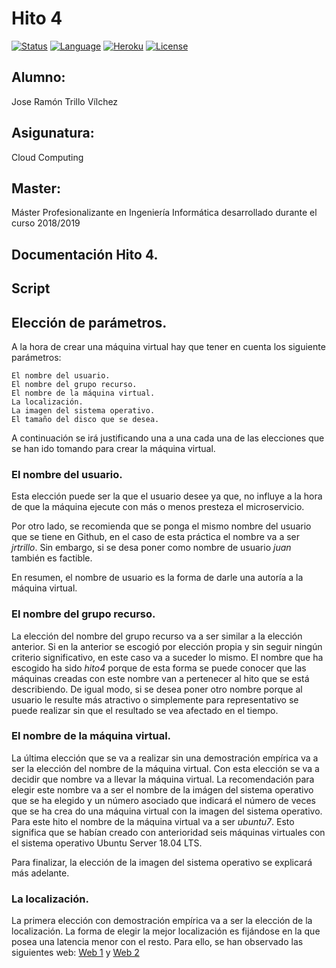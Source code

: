 # Hito 4

[![Status](https://img.shields.io/badge/Status-Documenting-green.svg)](https://github.com/jrtrillo/proyecto_cc/blob/master/doc/README.md)
[![Language](https://img.shields.io/badge/Language-Node-blue.svg)](https://nodejs.org/en/)
[![Heroku](https://img.shields.io/badge/Despliegue-Heroku-orange.svg)](https://dashboard.heroku.com)
[![License](https://img.shields.io/badge/License-GPL-red.svg)](https://github.com/jrtrillo/proyecto_cc/blob/master/LICENSE)

## Alumno:
Jose Ramón Trillo Vílchez

## Asigunatura: 
Cloud Computing

## Master: 
Máster Profesionalizante en Ingeniería Informática desarrollado durante el curso 2018/2019

## Documentación Hito 4.

## Script


## Elección de parámetros.

A la hora de crear una máquina virtual hay que tener en cuenta los siguiente parámetros:

	El nombre del usuario.
	El nombre del grupo recurso.
	El nombre de la máquina virtual.
	La localización.
	La imagen del sistema operativo.
	El tamaño del disco que se desea.

A continuación se irá justificando una a una cada una de las elecciones que se han ido tomando para crear la máquina virtual.

### El nombre del usuario.

Esta elección puede ser la que el usuario desee ya que, no influye a la hora de que la máquina ejecute con más o menos presteza el microservicio. 

Por otro lado, se recomienda que se ponga el mismo nombre del usuario que se tiene en Github, en el caso de esta práctica el nombre va a ser *jrtrillo*. Sin embargo, si se desa poner como nombre de usuario *juan* también es factible.

En resumen, el nombre de usuario es la forma de darle una autoría a la máquina virtual.

### El nombre del grupo recurso.

La elección del nombre del grupo recurso va a ser similar a la elección anterior. Si en la anterior se escogió por elección propia y sin seguir ningún criterio significativo, en este caso va a suceder lo mismo. El nombre que ha escogido ha sido *hito4* porque de esta forma se puede conocer que las máquinas creadas con este nombre van a pertenecer al hito que se está describiendo. De igual modo, si se desea poner otro nombre porque al usuario le resulte más atractivo o simplemente para representativo se puede realizar sin que el resultado se vea afectado en el tiempo.

### El nombre de la máquina virtual.

La última elección que se va a realizar sin una demostración empírica va a ser la elección del nombre de la máquina virtual. Con esta elección se va a decidir que nombre va a llevar la máquina virtual. La recomendación para elegir este nombre va a ser el nombre de la imágen del sistema operativo que se ha elegido y un número asociado que indicará el número de veces que se ha crea do una máquina virtual con la imagen del sistema operativo. Para este hito el nombre de la máquina virtual va a ser *ubuntu7*. Esto significa que se habían creado con anterioridad seis máquinas virtuales con el sistema operativo Ubuntu Server 18.04 LTS.

Para finalizar, la elección de la imagen del sistema operativo se explicará más adelante.

### La localización.

La primera elección con demostración empírica va a ser la elección de la localización. La forma de elegir la mejor localización es fijándose en la que posea una latencia menor con el resto. Para ello, se han observado las siguientes web: [Web 1](http://www.azurespeed.com/) y [Web 2](https://azurespeedtest.azurewebsites.net/)




